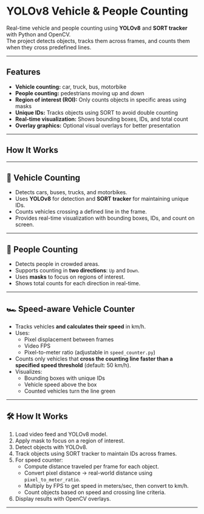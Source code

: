  
# YOLOv8 Vehicle & People Counting

Real-time vehicle and people counting using **YOLOv8** and **SORT tracker** with Python and OpenCV.  
The project detects objects, tracks them across frames, and counts them when they cross predefined lines.

---

## Features

- **Vehicle counting:** car, truck, bus, motorbike  
- **People counting:** pedestrians moving up and down  
- **Region of interest (ROI):** Only counts objects in specific areas using masks  
- **Unique IDs:** Tracks objects using SORT to avoid double counting  
- **Real-time visualization:** Shows bounding boxes, IDs, and total count  
- **Overlay graphics:** Optional visual overlays for better presentation  

---

## How It Works

---

## 🚗 Vehicle Counting

- Detects cars, buses, trucks, and motorbikes.
- Uses **YOLOv8** for detection and **SORT tracker** for maintaining unique IDs.
- Counts vehicles crossing a defined line in the frame.
- Provides real-time visualization with bounding boxes, IDs, and count on screen.

---

## 🧍 People Counting

- Detects people in crowded areas.
- Supports counting in **two directions**: `Up` and `Down`.
- Uses **masks** to focus on regions of interest.
- Shows total counts for each direction in real-time.

---

## 🏎️ Speed-aware Vehicle Counter

- Tracks vehicles **and calculates their speed** in km/h.
- Uses:
  - Pixel displacement between frames
  - Video FPS
  - Pixel-to-meter ratio (adjustable in `speed_counter.py`)
- Counts only vehicles that **cross the counting line faster than a specified speed threshold** (default: 50 km/h).
- Visualizes:
  - Bounding boxes with unique IDs
  - Vehicle speed above the box
  - Counted vehicles turn the line green

---

## 🛠️ How It Works

1. Load video feed and YOLOv8 model.
2. Apply mask to focus on a region of interest.
3. Detect objects with YOLOv8.
4. Track objects using SORT tracker to maintain IDs across frames.
5. For speed counter:
   - Compute distance traveled per frame for each object.
   - Convert pixel distance → real-world distance using `pixel_to_meter_ratio`.
   - Multiply by FPS to get speed in meters/sec, then convert to km/h.
   - Count objects based on speed and crossing line criteria.
6. Display results with OpenCV overlays.

---

 



